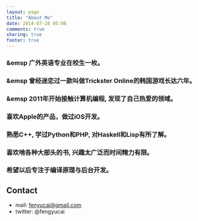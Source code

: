 ```yaml
---
layout: page
title: "About Me"
date: 2014-07-28 05:08
comments: true
sharing: true
footer: true
---
```


###   &emsp 广外英语专业在校生一枚。
###   &emsp 曾经迷恋过一款叫做Trickster Online的韩国游戏长达六年。
###   &emsp 2011年开始接触计算机编程, 发现了自己热爱的领域。
###    喜欢Apple的产品，做过iOS开发。
###    熟悉C++, 学过Python和PHP, 对Haskell和Lisp有所了解。
###    喜欢啃各种大部头的书, 兴趣太广泛而时间精力有限。
###    希望以后专注于编译原理与后台开发。
 
## Contact
* mail: fenyucai@gmail.com
* twitter: @fengyucai



